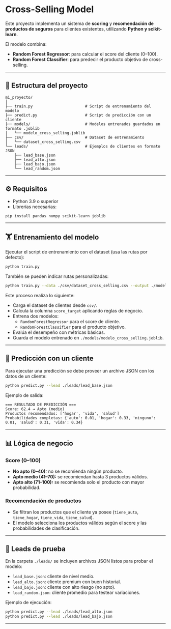 # Cross-Selling Model

Este proyecto implementa un sistema de **scoring** y **recomendación de productos de seguros** para clientes existentes, utilizando **Python y scikit-learn**.

El modelo combina:
- **Random Forest Regressor**: para calcular el score del cliente (0–100).
- **Random Forest Classifier**: para predecir el producto objetivo de cross-selling.

---

## 📂 Estructura del proyecto
```text
mi_proyecto/
│
├── train.py                       # Script de entrenamiento del modelo
├── predict.py                     # Script de predicción con un cliente
├── models/                        # Modelos entrenados guardados en formato .joblib
│   └── modelo_cross_selling.joblib
├── csv/                           # Dataset de entrenamiento
│   └── dataset_cross_selling.csv
└── leads/                         # Ejemplos de clientes en formato JSON
    ├── lead_base.json
    ├── lead_alto.json
    ├── lead_bajo.json
    └── lead_random.json
```

---

## ⚙️ Requisitos
- Python 3.9 o superior  
- Librerías necesarias:
```bash
pip install pandas numpy scikit-learn joblib
```

---

## 🏋️ Entrenamiento del modelo
Ejecutar el script de entrenamiento con el dataset (usa las rutas por defecto):

```bash
python train.py
```

También se pueden indicar rutas personalizadas:

```bash
python train.py --data ./csv/dataset_cross_selling.csv --output ./models/modelo_cross_selling.joblib
```

Este proceso realiza lo siguiente:
- Carga el dataset de clientes desde `csv/`.
- Calcula la columna `score_target` aplicando reglas de negocio.
- Entrena dos modelos:
  - `RandomForestRegressor` para el score de cliente.
  - `RandomForestClassifier` para el producto objetivo.
- Evalúa el desempeño con métricas básicas.
- Guarda el modelo entrenado en `./models/modelo_cross_selling.joblib`.

---

## 🔮 Predicción con un cliente
Para ejecutar una predicción se debe proveer un archivo JSON con los datos de un cliente:

```bash
python predict.py --lead ./leads/lead_base.json
```

Ejemplo de salida:
```text
=== RESULTADO DE PREDICCIÓN ===
Score: 62.4 → Apto (medio)
Productos recomendados: ['hogar', 'vida', 'salud']
Probabilidades completas: {'auto': 0.01, 'hogar': 0.33, 'ninguno': 0.01, 'salud': 0.31, 'vida': 0.34}
```

---

## 📊 Lógica de negocio

### Score (0–100)
- **No apto (0–40):** no se recomienda ningún producto.  
- **Apto medio (41–70):** se recomiendan hasta 3 productos válidos.  
- **Apto alto (71–100):** se recomienda solo el producto con mayor probabilidad.  

### Recomendación de productos
- Se filtran los productos que el cliente ya posee (`tiene_auto`, `tiene_hogar`, `tiene_vida`, `tiene_salud`).  
- El modelo selecciona los productos válidos según el score y las probabilidades de clasificación.  

---

## 📁 Leads de prueba
En la carpeta `./leads/` se incluyen archivos JSON listos para probar el modelo:
- `lead_base.json`: cliente de nivel medio.  
- `lead_alto.json`: cliente premium con buen historial.  
- `lead_bajo.json`: cliente con alto riesgo (no apto).  
- `lead_random.json`: cliente promedio para testear variaciones.  

Ejemplo de ejecución:
```bash
python predict.py --lead ./leads/lead_alto.json
python predict.py --lead ./leads/lead_bajo.json
```

---
